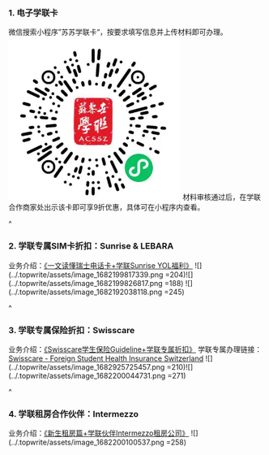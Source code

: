 ### **1. 电子学联卡**
微信搜索小程序”苏苏学联卡“，按要求填写信息并上传材料即可办理。
![](../.topwrite/assets/image_1712411366670.png)
材料审核通过后，在学联合作商家处出示该卡即可享9折优惠，具体可在小程序内查看。

^

### **2. 学联专属SIM卡折扣：Sunrise & LEBARA**
业务介绍：[《一文读懂瑞士电话卡+学联Sunrise YOL福利》](https://forum.acssz.org/d/796)
![](../.topwrite/assets/image_1682199817339.png =204)![](../.topwrite/assets/image_1682199826817.png =188)
![](../.topwrite/assets/image_1682192038118.png =245)

^

### **3. 学联专属保险折扣：Swisscare**
业务介绍：[《Swisscare学生保险Guideline+学联专属折扣》](https://forum.acssz.org/d/51)
学联专属办理链接：[Swisscare - Foreign Student Health Insurance Switzerland](https://forms.swisscare.com/#/spss?group=3018)
![](../.topwrite/assets/image_1682925725457.png =210)![](../.topwrite/assets/image_1682200044731.png =271)

^

### **4. 学联租房合作伙伴：Intermezzo**
业务介绍：[《新生租房篇+学联伙伴Intermezzo租房公司》](https://forum.acssz.org/d/386)
![](../.topwrite/assets/image_1682200100537.png =258)


